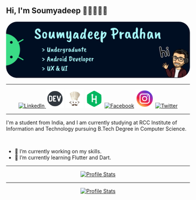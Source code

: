 ## Hi, I'm Soumyadeep 👋🏻👨🏻‍💻
<div><a href="https://www.linkedin.com/in/soumyadeeppradhan/"><img style="border-radius: 30px;" src="./imgs/header-img.png" alt='Banner'><a/></div>
  
---

<div align="center"> <a href="https://www.linkedin.com/in/soumyadeeppradhan/" target="_blank"> <img src="https://img.icons8.com/color/96/000000/linkedin-circled--v2.png" alt='LinkedIn' height='50' width='50'> </a>  <a href="https://dev.to/soumyadeeppradhan/" target="_blank"> <img src='./imgs/dev.png' alt='Dev.to' height='50' width='50'></a><!-- [<img src='https://cdn.jsdelivr.net/npm/simple-icons@3.0.1/icons/dev-dot-to.svg' alt='dev' height='40'>](https://dev.to/soumyadeeppradhan)  [<img src='https://cdn.jsdelivr.net/npm/simple-icons@3.0.1/icons/linkedin.svg' alt='linkedin' height='40'>](https://www.linkedin.com/in/soumyadeeppradhan/) --> <a href="https://www.codechef.com/users/heysoumyadeep/" target="_blank"> <img src="/imgs/codechef.jpg" alt='CodeChef' height='50' width='50'></a> <a href="https://www.hackerrank.com/heysoumyadeep/" target="_blank"> <img src="/imgs/hackerrank.png" alt='HackerRank' height='49' width='49'></a> <a href="https://www.facebook.com/pradhansoumyadeep/" target="_blank"> <img src='https://img.icons8.com/color/96/000000/facebook-circled--v2.png' alt='Facebook' height='50' width='50'></a> <a href="https://www.instagram.com/heysoumyadeep/" target="_blank"><img src='/imgs/instagram.png' alt='Instagram' height='50' width='50'></a> <a href="https://twitter.com/heysoumyadeep/" target="_blank"><img src='https://img.icons8.com/color/96/000000/twitter-circled--v2.png' alt='Twitter' height='50' width='50'></a>  <!--<a href="https://soumyadeeppradhan.github.io/"><img src='https://cdn.jsdelivr.net/npm/simple-icons@3.0.1/icons/icloud.svg' alt='Website' height='50'></a>--> </div>

---

<p>I'm a student from India, and I am currently studying at RCC Institute of Information and Technology pursuing B.Tech Degree in Computer Science.<p> <br>

- 🔭 I’m currently working on my skills. 
- 🌱 I’m currently learning Flutter and Dart. 

---

<div align="center"> <a href="https://github.com/soumyadeeppradhan/"> <img src='https://github-readme-stats.vercel.app/api/top-langs/?username=soumyadeeppradhan' alt='Profile Stats'> <a/>
 
---

<div align="center"> <a href="https://gpvc.arturio.dev/soumyadeeppradhan"> <img src='https://gpvc.arturio.dev/soumyadeeppradhan' alt='Profile Stats'> <a/>

<!--
![GitHub stats](https://github-readme-stats.vercel.app/api?username=soumyadeeppradhan&show_icons=true)  -->
<!--
![GitHub Activity Graph](https://activity-graph.herokuapp.com/graph?username=soumyadeeppradhan)  -->
<!--
![Profile views](https://gpvc.arturio.dev/soumyadeeppradhan) -->
